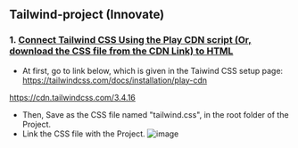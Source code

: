 ## Tailwind-project (Innovate)
### 1. <ins> Connect Tailwind CSS Using the Play CDN script (Or, download the CSS file from the CDN Link) to HTML </ins>
-  At first, go to link below, which is given in the Taiwind CSS setup page: https://tailwindcss.com/docs/installation/play-cdn

  https://cdn.tailwindcss.com/3.4.16
-  Then, Save as the CSS file named "tailwind.css", in the root folder of the Project.
-  Link the CSS file with the Project.
  ![image](https://github.com/user-attachments/assets/8cdc63a5-26f8-4efc-86f6-13b2976246fc)
